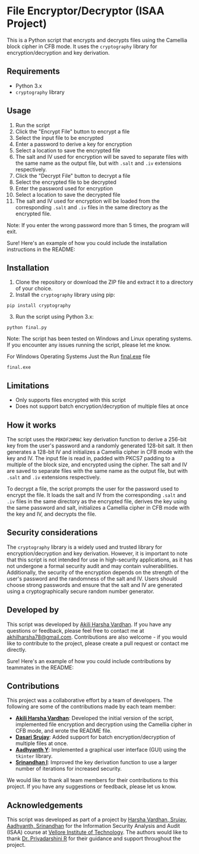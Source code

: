 # File Encryptor/Decryptor (ISAA Project)

This is a Python script that encrypts and decrypts files using the Camellia block cipher in CFB mode. It uses the `cryptography` library for encryption/decryption and key derivation.

## Requirements
- Python 3.x
- `cryptography` library

## Usage
1. Run the script
2. Click the "Encrypt File" button to encrypt a file
3. Select the input file to be encrypted
4. Enter a password to derive a key for encryption
5. Select a location to save the encrypted file
6. The salt and IV used for encryption will be saved to separate files with the same name as the output file, but with `.salt` and `.iv` extensions respectively.
7. Click the "Decrypt File" button to decrypt a file
8. Select the encrypted file to be decrypted
9. Enter the password used for encryption
10. Select a location to save the decrypted file
11. The salt and IV used for encryption will be loaded from the corresponding `.salt` and `.iv` files in the same directory as the encrypted file.

Note: If you enter the wrong password more than 5 times, the program will exit.

Sure! Here's an example of how you could include the installation instructions in the README:

## Installation
1. Clone the repository or download the ZIP file and extract it to a directory of your choice.
2. Install the `cryptography` library using pip:
```
pip install cryptography
```
3. Run the script using Python 3.x:
```
python final.py
``` 
Note: The script has been tested on Windows and Linux operating systems. If you encounter any issues running the script, please let me know.

For Windows Operating Systems Just the Run [final.exe](https://github.com/AkhilHarsha1251/ISAA_DA_Project/blob/main/Windows%20Package%20Files/dist/) file
```
final.exe
``` 
## Limitations
- Only supports files encrypted with this script
- Does not support batch encryption/decryption of multiple files at once

## How it works
The script uses the `PBKDF2HMAC` key derivation function to derive a 256-bit key from the user's password and a randomly generated 128-bit salt. It then generates a 128-bit IV and initializes a Camellia cipher in CFB mode with the key and IV. The input file is read in, padded with PKCS7 padding to a multiple of the block size, and encrypted using the cipher. The salt and IV are saved to separate files with the same name as the output file, but with `.salt` and `.iv` extensions respectively.

To decrypt a file, the script prompts the user for the password used to encrypt the file. It loads the salt and IV from the corresponding `.salt` and `.iv` files in the same directory as the encrypted file, derives the key using the same password and salt, initializes a Camellia cipher in CFB mode with the key and IV, and decrypts the file.

## Security considerations
The `cryptography` library is a widely used and trusted library for encryption/decryption and key derivation. However, it is important to note that this script is not intended for use in high-security applications, as it has not undergone a formal security audit and may contain vulnerabilities. Additionally, the security of the encryption depends on the strength of the user's password and the randomness of the salt and IV. Users should choose strong passwords and ensure that the salt and IV are generated using a cryptographically secure random number generator.

## Developed by
This script was developed by [Akili Harsha Vardhan](). If you have any questions or feedback, please feel free to contact me at akhilharsha78@gmail.com. Contributions are also welcome - if you would like to contribute to the project, please create a pull request or contact me directly.

Sure! Here's an example of how you could include contributions by teammates in the README:

## Contributions
This project was a collaborative effort by a team of developers. The following are some of the contributions made by each team member:

- **[Akili Harsha Vardhan]()**: Developed the initial version of the script, implemented file encryption and decryption using the Camellia cipher in CFB mode, and wrote the README file.
- **[Dasari Srujay]()**: Added support for batch encryption/decryption of multiple files at once.
- **[Aadhyanth Y]()**: Implemented a graphical user interface (GUI) using the `tkinter` library.
- **[Srinandhan I]()**: Improved the key derivation function to use a larger number of iterations for increased security.

We would like to thank all team members for their contributions to this project. If you have any suggestions or feedback, please let us know.

## Acknowledgements
This script was developed as part of a project by [Harsha Vardhan, Srujay, Aadhyanth, Srinandhan]() for the Information Security Analysis and Audit (ISAA) course at [Vellore Institute of Technology](https://vit.ac.in/). The authors would like to thank [Dr. Priyadarshini R](https://chennai.vit.ac.in/member/dr-priyadarshini-ramasubramanian/) for their guidance and support throughout the project.
